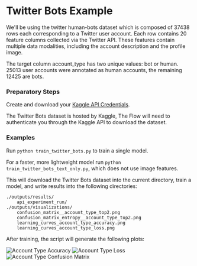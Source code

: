 # Twitter Bots Example

We'll be using the twitter human-bots dataset which is composed of 37438 rows each corresponding to a Twitter user
account. Each row contains 20 feature columns collected via the Twitter API. These features contain multiple data
modalities, including the account description and the profile image.

The target column account_type has two unique values: bot or human. 25013 user accounts were annotated as human
accounts, the remaining 12425 are bots.

### Preparatory Steps

Create and download your [Kaggle API Credentials](https://github.com/Kaggle/kaggle-api#api-credentials).

The Twitter Bots dataset is hosted by Kaggle, The Flow will need to authenticate you through the Kaggle API to download
the dataset.

### Examples

Run `python train_twitter_bots.py` to train a single model.

For a faster, more lightweight model run `python train_twitter_bots_text_only.py`, which does not use image features.

This will download the Twitter Bots dataset into the current
directory, train a model, and write results into the following directories:

```
./outputs/results/
    api_experiment_run/
./outputs/visualizations/
    confusion_matrix__account_type_top2.png
    confusion_matrix_entropy__account_type_top2.png
    learning_curves_account_type_accuracy.png
    learning_curves_account_type_loss.png
```

After training, the script will generate the following plots:

![Account Type Accuracy](images/learning_curves_account_type_loss.png)
![Account Type Loss](images/learning_curves_account_type_accuracy.png)
![Account Type Confusion Matrix](images/confusion_matrix__account_type_top2.png)
